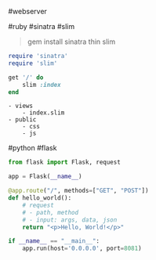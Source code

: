 #webserver

#ruby #sinatra #slim

> gem install sinatra thin slim

```ruby web.rb
require 'sinatra'
require 'slim'

get '/' do
    slim :index
end
```

``` DIRECTORY
- views
    - index.slim
- public
    - css
    - js
```

#python #flask
```python
from flask import Flask, request

app = Flask(__name__)

@app.route("/", methods=["GET", "POST"])
def hello_world():
	# request
	# - path, method
	# - input: args, data, json
    return "<p>Hello, World!</p>"

if __name__ == "__main__":
	app.run(host='0.0.0.0', port=8081)
```